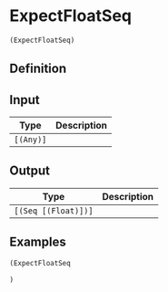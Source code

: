 # ExpectFloatSeq

```clojure
(ExpectFloatSeq)
```

## Definition


## Input
| Type | Description |
|------|-------------|
| `[(Any)]` |  |


## Output
| Type | Description |
|------|-------------|
| `[(Seq [(Float)])]` |  |


## Examples

```clojure
(ExpectFloatSeq

)
```
